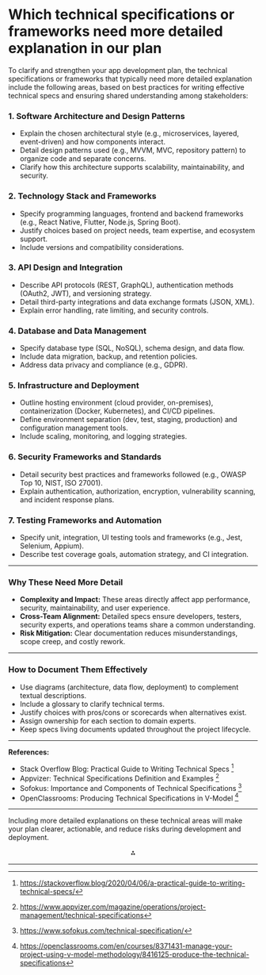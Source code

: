 <!-- Corresponds to Answer #22 (based on order of appearance in source) -->
# Which technical specifications or frameworks need more detailed explanation in our plan

To clarify and strengthen your app development plan, the technical specifications or frameworks that typically need more detailed explanation include the following areas, based on best practices for writing effective technical specs and ensuring shared understanding among stakeholders:

### 1. **Software Architecture and Design Patterns**

- Explain the chosen architectural style (e.g., microservices, layered, event-driven) and how components interact.
- Detail design patterns used (e.g., MVVM, MVC, repository pattern) to organize code and separate concerns.
- Clarify how this architecture supports scalability, maintainability, and security.


### 2. **Technology Stack and Frameworks**

- Specify programming languages, frontend and backend frameworks (e.g., React Native, Flutter, Node.js, Spring Boot).
- Justify choices based on project needs, team expertise, and ecosystem support.
- Include versions and compatibility considerations.


### 3. **API Design and Integration**

- Describe API protocols (REST, GraphQL), authentication methods (OAuth2, JWT), and versioning strategy.
- Detail third-party integrations and data exchange formats (JSON, XML).
- Explain error handling, rate limiting, and security controls.


### 4. **Database and Data Management**

- Specify database type (SQL, NoSQL), schema design, and data flow.
- Include data migration, backup, and retention policies.
- Address data privacy and compliance (e.g., GDPR).


### 5. **Infrastructure and Deployment**

- Outline hosting environment (cloud provider, on-premises), containerization (Docker, Kubernetes), and CI/CD pipelines.
- Define environment separation (dev, test, staging, production) and configuration management tools.
- Include scaling, monitoring, and logging strategies.


### 6. **Security Frameworks and Standards**

- Detail security best practices and frameworks followed (e.g., OWASP Top 10, NIST, ISO 27001).
- Explain authentication, authorization, encryption, vulnerability scanning, and incident response plans.


### 7. **Testing Frameworks and Automation**

- Specify unit, integration, UI testing tools and frameworks (e.g., Jest, Selenium, Appium).
- Describe test coverage goals, automation strategy, and CI integration.

---

### Why These Need More Detail

- **Complexity and Impact:** These areas directly affect app performance, security, maintainability, and user experience.
- **Cross-Team Alignment:** Detailed specs ensure developers, testers, security experts, and operations teams share a common understanding.
- **Risk Mitigation:** Clear documentation reduces misunderstandings, scope creep, and costly rework.

---

### How to Document Them Effectively

- Use diagrams (architecture, data flow, deployment) to complement textual descriptions.
- Include a glossary to clarify technical terms.
- Justify choices with pros/cons or scorecards when alternatives exist.
- Assign ownership for each section to domain experts.
- Keep specs living documents updated throughout the project lifecycle.

---

**References:**

- Stack Overflow Blog: Practical Guide to Writing Technical Specs [^37_1]
- Appvizer: Technical Specifications Definition and Examples [^37_2]
- Sofokus: Importance and Components of Technical Specifications [^37_6]
- OpenClassrooms: Producing Technical Specifications in V-Model [^37_5]

---

Including more detailed explanations on these technical areas will make your plan clearer, actionable, and reduce risks during development and deployment.

<div style="text-align: center">⁂</div>

[^37_1]: https://stackoverflow.blog/2020/04/06/a-practical-guide-to-writing-technical-specs/

[^37_2]: https://www.appvizer.com/magazine/operations/project-management/technical-specifications

[^37_3]: https://www.bocasay.com/guide-writing-detailed-functional-technical-specifications/

[^37_4]: https://www.atlassian.com/work-management/strategic-planning/framework

[^37_5]: https://openclassrooms.com/en/courses/8371431-manage-your-project-using-v-model-methodology/8416125-produce-the-technical-specifications

[^37_6]: https://www.sofokus.com/technical-specification/

[^37_7]: https://career.softserveinc.com/en-us/stories/business-analysis-frameworks-and-methodologies

[^37_8]: https://www.techtarget.com/searchsecurity/tip/IT-security-frameworks-and-standards-Choosing-the-right-one


---

